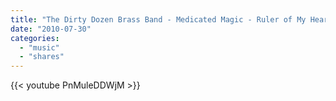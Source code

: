 ```yaml
---
title: "The Dirty Dozen Brass Band - Medicated Magic - Ruler of My Heart"
date: "2010-07-30"
categories:
  - "music"
  - "shares"
---
```


{{< youtube PnMuleDDWjM >}}
